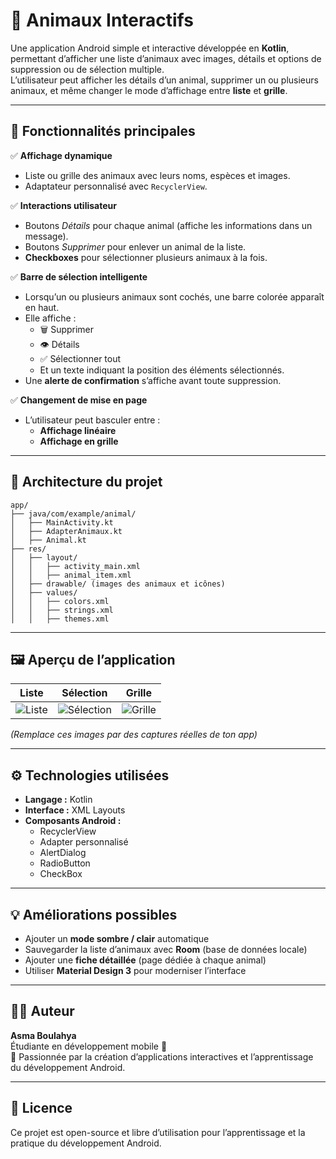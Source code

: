 # 🐶 Animaux Interactifs

Une application Android simple et interactive développée en **Kotlin**, permettant d’afficher une liste d’animaux avec images, détails et options de suppression ou de sélection multiple.  
L’utilisateur peut afficher les détails d’un animal, supprimer un ou plusieurs animaux, et même changer le mode d’affichage entre **liste** et **grille**.

---

## 📱 Fonctionnalités principales

✅ **Affichage dynamique**  
- Liste ou grille des animaux avec leurs noms, espèces et images.  
- Adaptateur personnalisé avec `RecyclerView`.

✅ **Interactions utilisateur**  
- Boutons *Détails* pour chaque animal (affiche les informations dans un message).  
- Boutons *Supprimer* pour enlever un animal de la liste.  
- **Checkboxes** pour sélectionner plusieurs animaux à la fois.

✅ **Barre de sélection intelligente**  
- Lorsqu’un ou plusieurs animaux sont cochés, une barre colorée apparaît en haut.  
- Elle affiche :
  - 🗑️ Supprimer  
  - 👁️ Détails  
  - ✅ Sélectionner tout  
  - Et un texte indiquant la position des éléments sélectionnés.  
- Une **alerte de confirmation** s’affiche avant toute suppression.

✅ **Changement de mise en page**
- L’utilisateur peut basculer entre :
  - **Affichage linéaire**  
  - **Affichage en grille**

---

## 🧩 Architecture du projet

```
app/
├── java/com/example/animal/
│   ├── MainActivity.kt
│   ├── AdapterAnimaux.kt
│   ├── Animal.kt
├── res/
│   ├── layout/
│   │   ├── activity_main.xml
│   │   ├── animal_item.xml
│   ├── drawable/ (images des animaux et icônes)
│   ├── values/
│   │   ├── colors.xml
│   │   ├── strings.xml
│   │   ├── themes.xml
```

---

## 🖼️ Aperçu de l’application

| Liste | Sélection | Grille |
|:-----:|:----------:|:------:|
| ![Liste](https://via.placeholder.com/200x350.png?text=Liste) | ![Sélection](https://via.placeholder.com/200x350.png?text=Sélection) | ![Grille](https://via.placeholder.com/200x350.png?text=Grille) |

*(Remplace ces images par des captures réelles de ton app)*

---

## ⚙️ Technologies utilisées
- **Langage :** Kotlin  
- **Interface :** XML Layouts  
- **Composants Android :**
  - RecyclerView  
  - Adapter personnalisé  
  - AlertDialog  
  - RadioButton  
  - CheckBox  

---

## 💡 Améliorations possibles
- Ajouter un **mode sombre / clair** automatique  
- Sauvegarder la liste d’animaux avec **Room** (base de données locale)  
- Ajouter une **fiche détaillée** (page dédiée à chaque animal)  
- Utiliser **Material Design 3** pour moderniser l’interface  

---

## 👩‍💻 Auteur
**Asma Boulahya**  
Étudiante en développement mobile 📱  
💬 Passionnée par la création d’applications interactives et l’apprentissage du développement Android.

---

## 🐾 Licence
Ce projet est open-source et libre d’utilisation pour l’apprentissage et la pratique du développement Android.
